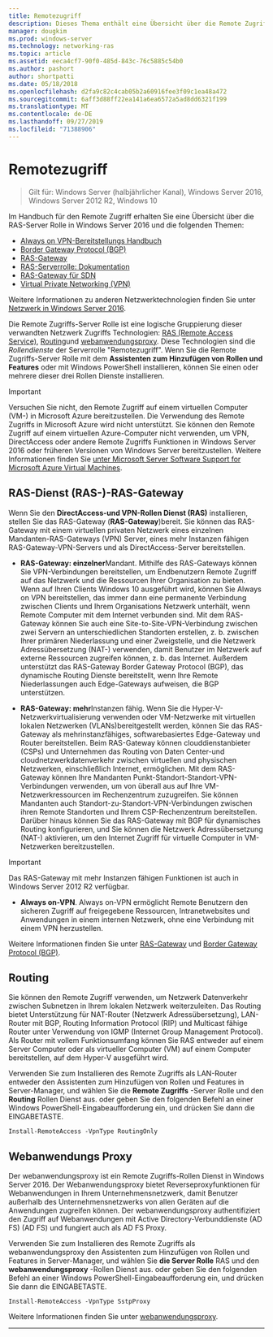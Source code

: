 ```yaml
---
title: Remotezugriff
description: Dieses Thema enthält eine Übersicht über die Remote Zugriffs-Server Rolle in Windows Server 2016.
manager: dougkim
ms.prod: windows-server
ms.technology: networking-ras
ms.topic: article
ms.assetid: eeca4cf7-90f0-485d-843c-76c5885c54b0
ms.author: pashort
author: shortpatti
ms.date: 05/18/2018
ms.openlocfilehash: d2fa9c82c4cab05b2a60916fee3f09c1ea48a472
ms.sourcegitcommit: 6aff3d88ff22ea141a6ea6572a5ad8dd6321f199
ms.translationtype: MT
ms.contentlocale: de-DE
ms.lasthandoff: 09/27/2019
ms.locfileid: "71388906"
---
```

# <a name="remote-access"></a>Remotezugriff

>Gilt für: Windows Server (halbjährlicher Kanal), Windows Server 2016, Windows Server 2012 R2, Windows 10

Im Handbuch für den Remote Zugriff erhalten Sie eine Übersicht über die RAS-Server Rolle in Windows Server 2016 und die folgenden Themen:

- [Always on VPN-Bereitstellungs Handbuch](vpn/always-on-vpn/deploy/always-on-vpn-deploy.md)
- [Border Gateway Protocol &#40;BGP&#41;](bgp/Border-Gateway-Protocol-BGP.md)
- [RAS-Gateway](ras-gateway/RAS-Gateway.md) 
- [RAS-Serverrolle: Dokumentation](ras/Remote-Access-Server-Role-Documentation.md)
- [RAS-Gateway für SDN](../../networking/sdn/technologies/network-function-virtualization/RAS-Gateway-for-SDN.md)
- [Virtual Private Networking (VPN)](vpn/vpn-top.md)
 
Weitere Informationen zu anderen Netzwerktechnologien finden Sie unter [Netzwerk in Windows Server 2016](https://docs.microsoft.com/windows-server/networking/networking).

Die Remote Zugriffs-Server Rolle ist eine logische Gruppierung dieser verwandten Netzwerk Zugriffs Technologien: [RAS (Remote Access Service)](#bkmk_da), [Routing](#bkmk_rras)und [webanwendungsproxy](#bkmk_proxy). Diese Technologien sind die *Rollendienste* der Serverrolle "Remotezugriff". Wenn Sie die Remote Zugriffs-Server Rolle mit dem **Assistenten zum Hinzufügen von Rollen und Features** oder mit Windows PowerShell installieren, können Sie einen oder mehrere dieser drei Rollen Dienste installieren.

>[!IMPORTANT]
>Versuchen Sie nicht, den Remote Zugriff auf einem virtuellen Computer \(VM-\) in Microsoft Azure bereitzustellen. Die Verwendung des Remote Zugriffs in Microsoft Azure wird nicht unterstützt. Sie können den Remote Zugriff auf einem virtuellen Azure-Computer nicht verwenden, um VPN, DirectAccess oder andere Remote Zugriffs Funktionen in Windows Server 2016 oder früheren Versionen von Windows Server bereitzustellen. Weitere Informationen finden Sie [unter Microsoft Server Software Support for Microsoft Azure Virtual Machines](https://support.microsoft.com/help/2721672/microsoft-server-software-support-for-microsoft-azure-virtual-machines).

## <a name="bkmk_da"></a>RAS-Dienst \(RAS-\)-RAS-Gateway

Wenn Sie den **DirectAccess-und VPN-Rollen Dienst (RAS)** installieren, stellen Sie das RAS-Gateway \(**RAS-Gateway**\)bereit. Sie können das RAS-Gateway mit einem virtuellen privaten Netzwerk eines einzelnen Mandanten-RAS-Gateways \(VPN\) Server, eines mehr Instanzen fähigen RAS-Gateway-VPN-Servers und als DirectAccess-Server bereitstellen.

- **RAS-Gateway: einzelner**Mandant. Mithilfe des RAS-Gateways können Sie VPN-Verbindungen bereitstellen, um Endbenutzern Remote Zugriff auf das Netzwerk und die Ressourcen Ihrer Organisation zu bieten. Wenn auf Ihren Clients Windows 10 ausgeführt wird, können Sie Always on VPN bereitstellen, das immer dann eine permanente Verbindung zwischen Clients und Ihrem Organisations Netzwerk unterhält, wenn Remote Computer mit dem Internet verbunden sind. Mit dem RAS-Gateway können Sie auch eine Site-to-Site-VPN-Verbindung zwischen zwei Servern an unterschiedlichen Standorten erstellen, z. b. zwischen Ihrer primären Niederlassung und einer Zweigstelle, und die Netzwerk Adressübersetzung \(NAT-\) verwenden, damit Benutzer im Netzwerk auf externe Ressourcen zugreifen können, z. b. das Internet. Außerdem unterstützt das RAS-Gateway Border Gateway Protocol (BGP), das dynamische Routing Dienste bereitstellt, wenn Ihre Remote Niederlassungen auch Edge-Gateways aufweisen, die BGP unterstützen.

- **RAS-Gateway: mehr**Instanzen fähig. Wenn Sie die Hyper\-V-Netzwerkvirtualisierung verwenden oder VM-Netzwerke mit virtuellen lokalen Netzwerken \(VLANs\)bereitgestellt werden, können Sie das RAS-Gateway als mehrinstanzfähiges, softwarebasiertes Edge-Gateway und Router bereitstellen. Beim RAS-Gateway können clouddienstanbieter \(CSPs\) und Unternehmen das Routing von Daten Center-und cloudnetzwerkdatenverkehr zwischen virtuellen und physischen Netzwerken, einschließlich Internet, ermöglichen. Mit dem RAS-Gateway können Ihre Mandanten Punkt-Standort-Standort-VPN-Verbindungen verwenden, um von überall aus auf Ihre VM-Netzwerkressourcen im Rechenzentrum zuzugreifen. Sie können Mandanten auch Standort-zu-Standort-VPN-Verbindungen zwischen ihren Remote Standorten und Ihrem CSP-Rechenzentrum bereitstellen. Darüber hinaus können Sie das RAS-Gateway mit BGP für dynamisches Routing konfigurieren, und Sie können die Netzwerk Adressübersetzung \(NAT-\) aktivieren, um den Internet Zugriff für virtuelle Computer in VM-Netzwerken bereitzustellen.

>[!IMPORTANT]
> Das RAS-Gateway mit mehr Instanzen fähigen Funktionen ist auch in Windows Server 2012 R2 verfügbar.

- **Always on-VPN**. Always on-VPN ermöglicht Remote Benutzern den sicheren Zugriff auf freigegebene Ressourcen, Intranetwebsites und Anwendungen in einem internen Netzwerk, ohne eine Verbindung mit einem VPN herzustellen. 

Weitere Informationen finden Sie unter [RAS-Gateway](ras-gateway/RAS-Gateway.md) und [Border Gateway Protocol (BGP)](bgp/Border-Gateway-Protocol-BGP.md).

## <a name="bkmk_rras"></a>Routing

Sie können den Remote Zugriff verwenden, um Netzwerk Datenverkehr zwischen Subnetzen in Ihrem lokalen Netzwerk weiterzuleiten. Das Routing bietet Unterstützung für NAT-Router (Netzwerk Adressübersetzung), LAN-Router mit BGP, Routing Information Protocol (RIP) und Multicast fähige Router unter Verwendung von IGMP (Internet Group Management Protocol). Als Router mit vollem Funktionsumfang können Sie RAS entweder auf einem Server Computer oder als virtueller Computer (VM) auf einem Computer bereitstellen, auf dem Hyper-V ausgeführt wird.

Verwenden Sie zum Installieren des Remote Zugriffs als LAN-Router entweder den Assistenten zum Hinzufügen von Rollen und Features in Server-Manager, und wählen Sie die **Remote Zugriffs** -Server Rolle und den **Routing** Rollen Dienst aus. oder geben Sie den folgenden Befehl an einer Windows PowerShell-Eingabeaufforderung ein, und drücken Sie dann die EINGABETASTE.

```  
Install-RemoteAccess -VpnType RoutingOnly
```  

## <a name="bkmk_proxy"></a>Webanwendungs Proxy

Der webanwendungsproxy ist ein Remote Zugriffs-Rollen Dienst in Windows Server 2016. Der Webanwendungsproxy bietet Reverseproxyfunktionen für Webanwendungen in Ihrem Unternehmensnetzwerk, damit Benutzer außerhalb des Unternehmensnetzwerks von allen Geräten auf die Anwendungen zugreifen können. Der webanwendungsproxy authentifiziert den Zugriff auf Webanwendungen mit Active Directory-Verbunddienste (AD FS) (AD FS) und fungiert auch als AD FS Proxy.

Verwenden Sie zum Installieren des Remote Zugriffs als webanwendungsproxy den Assistenten zum Hinzufügen von Rollen und Features in Server-Manager, und wählen Sie **die Server Rolle** RAS und den **webanwendungsproxy** -Rollen Dienst aus. oder geben Sie den folgenden Befehl an einer Windows PowerShell-Eingabeaufforderung ein, und drücken Sie dann die EINGABETASTE.  

```  
Install-RemoteAccess -VpnType SstpProxy  
```  

Weitere Informationen finden Sie unter [webanwendungsproxy](https://technet.microsoft.com/windows-server-docs/identity/web-application-proxy/web-application-proxy-windows-server).


---
